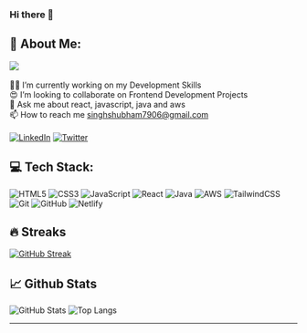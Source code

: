 ### Hi there 👋


## 💫 About Me:
[![](https://visitcount.itsvg.in/api?id=Shubham7906&icon=0&color=0)](https://visitcount.itsvg.in)
<br><br>
👨‍💻 I’m currently working on my Development Skills<br>😍 I’m looking to collaborate on Frontend Development Projects<br>💬 Ask me about react, javascript, java and aws<br>📫 How to reach me singhshubham7906@gmail.com <br> <br>
[![LinkedIn](https://img.shields.io/badge/linkedin-%230077B5.svg?style=for-the-badge&logo=linkedin&logoColor=white)](https://www.linkedin.com/in/shubhamsingh06388/) [![Twitter](https://img.shields.io/badge/Twitter-%231DA1F2.svg?style=for-the-badge&logo=Twitter&logoColor=white)](https://twitter.com/Shubham0638) 


## 💻 Tech Stack:
![HTML5](https://img.shields.io/badge/html5-%23E34F26.svg?style=for-the-badge&logo=html5&logoColor=white)  ![CSS3](https://img.shields.io/badge/css3-%231572B6.svg?style=for-the-badge&logo=css3&logoColor=white) ![JavaScript](https://img.shields.io/badge/javascript-%23323330.svg?style=for-the-badge&logo=javascript&logoColor=%23F7DF1E) ![React](https://img.shields.io/badge/react-%2320232a.svg?style=for-the-badge&logo=react&logoColor=%2361DAFB) ![Java](https://img.shields.io/badge/java-%23ED8B00.svg?style=for-the-badge&logo=java&logoColor=white) ![AWS](https://img.shields.io/badge/AWS-%23FF9900.svg?style=for-the-badge&logo=amazon-aws&logoColor=white) ![TailwindCSS](https://img.shields.io/badge/tailwindcss-%2338B2AC.svg?style=for-the-badge&logo=tailwind-css&logoColor=white) ![Git](https://img.shields.io/badge/git-%23F05033.svg?style=for-the-badge&logo=git&logoColor=white) ![GitHub](https://img.shields.io/badge/github-%23121011.svg?style=for-the-badge&logo=github&logoColor=white) ![Netlify](https://img.shields.io/badge/netlify-%23000000.svg?style=for-the-badge&logo=netlify&logoColor=#00C7B7) 

## :fire: Streaks 
[![GitHub Streak](http://github-readme-streak-stats.herokuapp.com?user=Shubham7906)](https://git.io/streak-stats)  

## 📈 Github Stats
![GitHub Stats](https://github-readme-stats.vercel.app/api?username=Shubham7906&show_icons=true&hide=issues,prs)
![Top Langs](https://github-readme-stats.vercel.app/api/top-langs/?username=Shubham7906&layout=compact&langs_count=4)

---

<!-- Proudly created with GPRM ( https://gprm.itsvg.in ) -->
